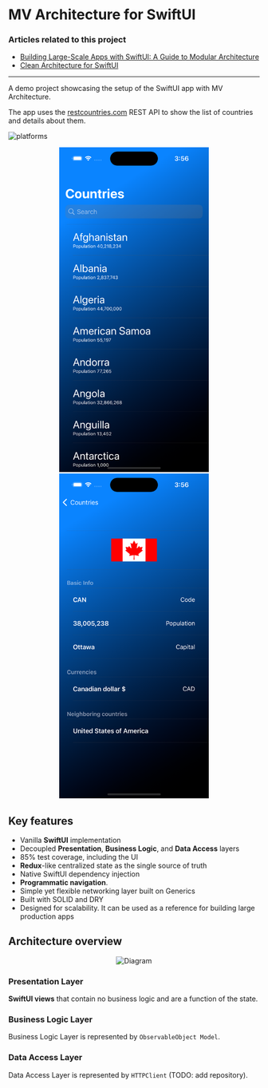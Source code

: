 # MV Architecture for SwiftUI
### Articles related to this project

* [Building Large-Scale Apps with SwiftUI: A Guide to Modular Architecture](https://azamsharp.com/2023/02/28/building-large-scale-apps-swiftui.html)
* [Clean Architecture for SwiftUI](https://nalexn.github.io/clean-architecture-swiftui/?utm_source=nalexn_github)

---
A demo project showcasing the setup of the SwiftUI app with MV Architecture.

The app uses the [restcountries.com](https://restcountries.com/) REST API to show the list of countries and details about them.

![platforms](https://img.shields.io/badge/platforms-iPhone%20%7C%20iPad%20%7C%20macOS-lightgrey) 

<p align="center">
  <img src="main.png" alt="Main Screen" width="300"> <!-- Adjust width as needed -->
  <img src="details.png" alt="Details Screen" width="300"> <!-- Adjust width as needed -->
</p>

## Key features
* Vanilla **SwiftUI** implementation
* Decoupled **Presentation**, **Business Logic**, and **Data Access** layers
* 85% test coverage, including the UI
* **Redux**-like centralized state as the single source of truth
* Native SwiftUI dependency injection
* **Programmatic navigation**.
* Simple yet flexible networking layer built on Generics
* Built with SOLID and DRY
* Designed for scalability. It can be used as a reference for building large production apps

## Architecture overview

<p align="center">
	 <img src="Diagram.png" alt="Diagram" width="300"> 
</p>

### Presentation Layer
**SwiftUI views** that contain no business logic and are a function of the state.

### Business Logic Layer
Business Logic Layer is represented by `ObservableObject Model`. 

### Data Access Layer
Data Access Layer is represented by `HTTPClient` (TODO: add repository).

